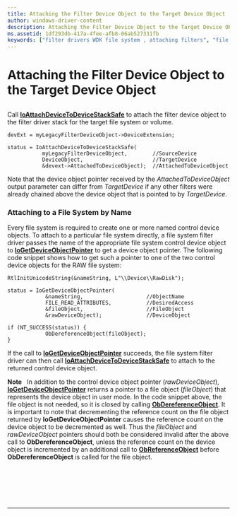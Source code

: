 ```yaml
---
title: Attaching the Filter Device Object to the Target Device Object
author: windows-driver-content
description: Attaching the Filter Device Object to the Target Device Object
ms.assetid: 1df293db-417a-4fee-afb8-06ab527331fb
keywords: ["filter drivers WDK file system , attaching filters", "file system filter drivers WDK , attaching filters", "attaching filters to file system or volume", "volumes WDK file system , attaching filters"]
---
```


# Attaching the Filter Device Object to the Target Device Object


## <span id="ddk_attaching_the_filter_device_object_to_the_target_device_object_if"></span><span id="DDK_ATTACHING_THE_FILTER_DEVICE_OBJECT_TO_THE_TARGET_DEVICE_OBJECT_IF"></span>


Call [**IoAttachDeviceToDeviceStackSafe**](https://msdn.microsoft.com/library/windows/hardware/ff548236) to attach the filter device object to the filter driver stack for the target file system or volume.

```
devExt = myLegacyFilterDeviceObject->DeviceExtension;

status = IoAttachDeviceToDeviceStackSafe(
           myLegacyFilterDeviceObject,        //SourceDevice
           DeviceObject,                      //TargetDevice
           &devext->AttachedToDeviceObject);  //AttachedToDeviceObject
```

Note that the device object pointer received by the *AttachedToDeviceObject* output parameter can differ from *TargetDevice* if any other filters were already chained above the device object that is pointed to by *TargetDevice*.

### <span id="Attaching_to_a_File_System_by_Name"></span><span id="attaching_to_a_file_system_by_name"></span><span id="ATTACHING_TO_A_FILE_SYSTEM_BY_NAME"></span>Attaching to a File System by Name

Every file system is required to create one or more named control device objects. To attach to a particular file system directly, a file system filter driver passes the name of the appropriate file system control device object to [**IoGetDeviceObjectPointer**](https://msdn.microsoft.com/library/windows/hardware/ff549198) to get a device object pointer. The following code snippet shows how to get such a pointer to one of the two control device objects for the RAW file system:

```
RtlInitUnicodeString(&nameString, L"\\Device\\RawDisk");

status = IoGetDeviceObjectPointer(
            &nameString,                    //ObjectName
            FILE_READ_ATTRIBUTES,           //DesiredAccess
            &fileObject,                    //FileObject
            &rawDeviceObject);              //DeviceObject

if (NT_SUCCESS(status)) {
            ObDereferenceObject(fileObject);
}
```

If the call to [**IoGetDeviceObjectPointer**](https://msdn.microsoft.com/library/windows/hardware/ff549198) succeeds, the file system filter driver can then call [**IoAttachDeviceToDeviceStackSafe**](https://msdn.microsoft.com/library/windows/hardware/ff548236) to attach to the returned control device object.

**Note**   In addition to the control device object pointer (*rawDeviceObject*), [**IoGetDeviceObjectPointer**](https://msdn.microsoft.com/library/windows/hardware/ff549198) returns a pointer to a file object (*fileObject*) that represents the device object in user mode. In the code snippet above, the file object is not needed, so it is closed by calling [**ObDereferenceObject**](https://msdn.microsoft.com/library/windows/hardware/ff557724). It is important to note that decrementing the reference count on the file object returned by **IoGetDeviceObjectPointer** causes the reference count on the device object to be decremented as well. Thus the *fileObject* and *rawDeviceObject* pointers should both be considered invalid after the above call to **ObDereferenceObject**, unless the reference count on the device object is incremented by an additional call to [**ObReferenceObject**](https://msdn.microsoft.com/library/windows/hardware/ff558678) before **ObDereferenceObject** is called for the file object.

 

 

 


--------------------


